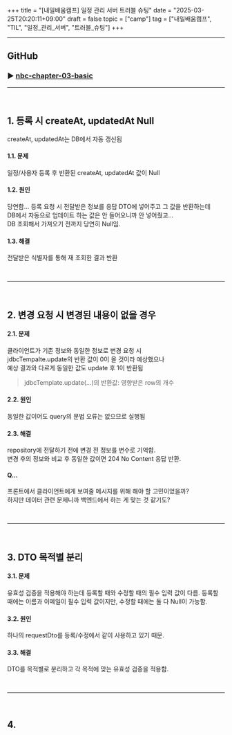 +++
title = "[내일배움캠프] 일정 관리 서버 트러블 슈팅"
date = "2025-03-25T20:20:11+09:00"
draft = false
topic = ["camp"]
tag = ["내일배움캠프", "TIL", "일정_관리_서버", "트러블_슈팅"]
+++

---
## GitHub
### ▶ [nbc-chapter-03-basic](https://github.com/withong/nbc-chapter-03-basic.git)

---

<br>

## 1. 등록 시 createAt, updatedAt Null
createAt, updatedAt는 DB에서 자동 갱신됨

#### 1.1. 문제
일정/사용자 등록 후 반환된 createAt, updatedAt 값이 Null

#### 1.2. 원인
당연함... 등록 요청 시 전달받은 정보를 응답 DTO에 넣어주고 그 값을 반환하는데  
DB에서 자동으로 업데이트 하는 값은 안 들어오니까 안 넣어줬고...  
DB 조회해서 가져오기 전까지 당연히 Null임.

#### 1.3. 해결
전달받은 식별자를 통해 재 조회한 결과 반환

<br>
<hr>
<br>

## 2. 변경 요청 시 변경된 내용이 없을 경우
#### 2.1. 문제
클라이언트가 기존 정보와 동일한 정보로 변경 요청 시  
jdbcTempalte.update의 반환 값이 0이 올 것이라 예상했으나  
예상 결과와 다르게 동일한 값도 update 후 1이 반환됨  

>jdbcTemplate.update(...)의 반환값: 영향받은 row의 개수

#### 2.2. 원인
동일한 값이어도 query의 문법 오류는 없으므로 실행됨

#### 2.3. 해결
repository에 전달하기 전에 변경 전 정보를 변수로 기억함.  
변경 후의 정보와 비교 후 동일한 값이면 204 No Content 응답 반환.

#### Q...
프론트에서 클라이언트에게 보여줄 메시지를 위해 해야 할 고민이었을까?  
하지만 데이터 관련 문제니까 백엔드에서 하는 게 맞는 것 같기도?

<br>
<hr>
<br>

## 3. DTO 목적별 분리
#### 3.1. 문제
유효성 검증을 적용해야 하는데 등록할 때와 수정할 때의 필수 입력 값이 다름.
등록할 때에는 이름과 이메일이 필수 입력 값이지만, 수정할 때에는 둘 다 Null이 가능함.

#### 3.2. 원인
하나의 requestDto를 등록/수정에서 같이 사용하고 있기 때문.

#### 3.3. 해결
DTO를 목적별로 분리하고 각 목적에 맞는 유효성 검증을 적용함.

<br>
<hr>
<br>

## 4. 